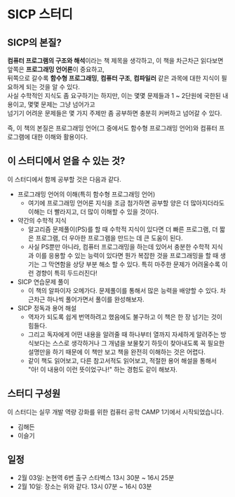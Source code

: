 # SICP 스터디

## SICP의 본질?

**컴퓨터 프로그램의 구조와 해석**이라는 책 제목을 생각하고, 이 책을 차근차근 읽다보면 앞쪽은 **프로그래밍 언어론**이 중요하고,  
뒤쪽으로 갈수록 **함수형 프로그래밍**, **컴퓨터 구조**, **컴파일러** 같은 과목에 대한 지식이 필요하게 되는  것을 알 수 있다.  
사실 수학적인 지식도 좀 요구하기는 하지만, 이는 몇몇 문제들과 1 ~ 2단원에 국한된 내용이고, 몇몇 문제는 그냥 넘어가고  
넘기기 어려운 문제들은 몇 가지 주제만 좀 공부하면 충분히 커버하고 넘어갈 수 있다.  


즉, 이 책의 본질은 프로그래밍 언어(그 중에서도 함수형 프로그래밍 언어)와 컴퓨터 프로그램에 대한 이해와 활용이다.  

## 이 스터디에서 얻을 수 있는 것?

이 스터디에서 함께 공부할 것은 다음과 같다.  

* 프로그래밍 언어의 이해(특히 함수형 프로그래밍 언어)  
	* 여기에 프로그래밍 언어론 지식을 조금 첨가하면 공부할 양은 더 많아지더라도 이해는 더 빨라지고, 더 많이 이해할 수 있을 것이다.  
* 약간의 수학적 지식
	* 알고리즘 문제풀이(PS)를 할 때 수학적 지식이 있다면 더 빠른 프로그램, 더 짧은 프로그램, 더 우아한 프로그램을 만드는 데 큰 도움이 된다.  
	* 사실 PS뿐만 아니라, 컴퓨터 프로그래밍을 하는데 있어서 충분한 수학적 지식과 이를 응용할 수 있는 능력이 있다면 뭔가 복잡한 것을 프로그래밍을 할 때 생기는 그 막연함을 상당 부분 해소 할 수 있다.  특히 마주한 문제가 어려울수록 이런 경향이 특히 두드러진다!  
* SICP 연습문제 풀이
	* 이 책의 알파이자 오메가다. 문제풀이를 통해서 많은 능력을 배양할 수 있다. 차근차근 하나씩 풀어가면서 풀이를 완성해보자.  
* SICP 정독과 용어 해설
	* 역자가 되도록 쉽게 번역하려고 했음에도 불구하고 이 책은 한 장 넘기는 것이 힘들다.  
	* 그리고 독자에게 어떤 내용을 알려줄 때 하나부터 열까지 자세하게 알려주는 방식보다는 스스로 생각하거나 그 개념을 보물찾기 하듯이 찾아내도록 꼭 필요한 설명만을 하기 때문에 이 책만 보고 책을 완전히 이해하는 것은 어렵다.  
	* 같이 책도 읽어보고, 다른 참고서적도 읽어보고, 적절한 용어 해설을 통해서 "아! 이 내용이 이런 뜻이었구나!" 하는 경험도 같이 해보자.  

## 스터디 구성원

이 스터디는 실무 개발 역량 강화를 위한 컴퓨터 공학 CAMP 1기에서 시작되었습니다.  

* 김해든
* 이슬기

## 일정

* 2월 03일: 논현역 6번 출구 스타벅스 13시 30분 ~ 16시 25분 
* 2월 10일: 장소는 위와 같다. 13시 07분 ~ 16시 03분
